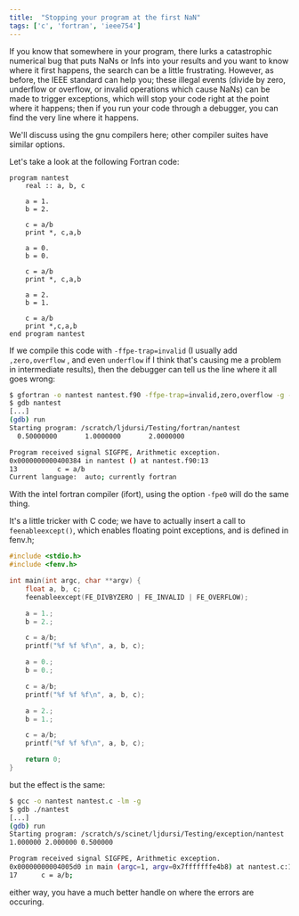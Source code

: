 ```yaml
---
title:  "Stopping your program at the first NaN"
tags: ['c', 'fortran', 'ieee754']
---
```


If you know that somewhere in your program, there lurks a catastrophic numerical bug that puts NaNs or Infs into your results and you want to know where it first happens, the search can be a little frustrating.   However, as before, the IEEE standard can help you; these illegal events (divide by zero, underflow or overflow, or invalid operations which cause NaNs) can be made to trigger exceptions, which will stop your code right at the point where it happens; then if you run your code through a debugger, you can find the very line where it happens.

We'll discuss using the gnu compilers here; other compiler suites have similar options.

Let's take a look at the following Fortran code:

```
program nantest
    real :: a, b, c

    a = 1.
    b = 2.

    c = a/b
    print *, c,a,b

    a = 0.
    b = 0.

    c = a/b
    print *, c,a,b

    a = 2.
    b = 1.

    c = a/b
    print *,c,a,b
end program nantest
```

If we compile this code with `-ffpe-trap=invalid` (I usually add `,zero,overflow` , and even `underflow` if I think that's causing me a problem in intermediate results), then the debugger can tell us the line where it all goes wrong:

```bash
$ gfortran -o nantest nantest.f90 -ffpe-trap=invalid,zero,overflow -g -static
$ gdb nantest
[...]
(gdb) run
Starting program: /scratch/ljdursi/Testing/fortran/nantest
  0.50000000       1.0000000       2.0000000    

Program received signal SIGFPE, Arithmetic exception.
0x0000000000400384 in nantest () at nantest.f90:13
13          c = a/b
Current language:  auto; currently fortran
```

With the intel fortran compiler (ifort), using the option `-fpe0` will do the same thing.

It's a little tricker with C code; we have to actually insert a call to `feenableexcept()`, which enables floating point exceptions, and is defined in fenv.h;

```c
#include <stdio.h>
#include <fenv.h>

int main(int argc, char **argv) {
    float a, b, c;
    feenableexcept(FE_DIVBYZERO | FE_INVALID | FE_OVERFLOW);

    a = 1.;
    b = 2.;

    c = a/b;
    printf("%f %f %f\n", a, b, c);

    a = 0.;
    b = 0.;

    c = a/b;
    printf("%f %f %f\n", a, b, c);

    a = 2.;
    b = 1.;

    c = a/b;
    printf("%f %f %f\n", a, b, c);

    return 0;
}
```
but the effect is the same:

```bash
$ gcc -o nantest nantest.c -lm -g
$ gdb ./nantest
[...]
(gdb) run
Starting program: /scratch/s/scinet/ljdursi/Testing/exception/nantest
1.000000 2.000000 0.500000

Program received signal SIGFPE, Arithmetic exception.
0x00000000004005d0 in main (argc=1, argv=0x7fffffffe4b8) at nantest.c:17
17	    c = a/b;
```

either way, you have a much better handle on where the errors are occuring.

